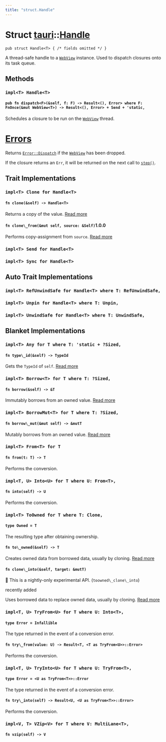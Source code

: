 ```yaml
---
title: "struct.Handle"
---
```


# Struct [tauri](/docs/api/rust/tauri/index.html)::​[Handle](/docs/api/rust/tauri/)

    pub struct Handle<T> { /* fields omitted */ }

A thread-safe handle to a [`WebView`](/docs/api/rust/tauri/struct.WebView.html) instance. Used to dispatch closures onto its task queue.

## Methods

### `impl<T> Handle<T>`

#### `pub fn dispatch<F>(&self, f: F) -> Result<(), Error> where F: FnOnce(&mut WebView<T>) -> Result<(), Error> + Send + 'static,`

Schedules a closure to be run on the [`WebView`](/docs/api/rust/tauri/struct.WebView.html) thread.

# [Errors](/docs/api/rust/tauri/about:blank#errors)

Returns [`Error::Dispatch`](/docs/api/rust/tauri/enum.Error.html#variant.Dispatch) if the [`WebView`](/docs/api/rust/tauri/struct.WebView.html) has been dropped.

If the closure returns an `Err`, it will be returned on the next call to [`step()`](/docs/api/rust/tauri/struct.WebView.html#method.step).

## Trait Implementations

### `impl<T> Clone for Handle<T>`

#### `fn clone(&self) -> Handle<T>`

Returns a copy of the value. [Read more](https://doc.rust-lang.org/nightly/core/clone/trait.Clone.html#tymethod.clone)

#### `fn clone\_from(&mut self, source: &Self)`1.0.0

Performs copy-assignment from `source`. [Read more](https://doc.rust-lang.org/nightly/core/clone/trait.Clone.html#method.clone\_from)

### `impl<T> Send for Handle<T>`

### `impl<T> Sync for Handle<T>`

## Auto Trait Implementations

### `impl<T> RefUnwindSafe for Handle<T> where T: RefUnwindSafe,`

### `impl<T> Unpin for Handle<T> where T: Unpin,`

### `impl<T> UnwindSafe for Handle<T> where T: UnwindSafe,`

## Blanket Implementations

### `impl<T> Any for T where T: 'static + ?Sized,`

#### `fn type\_id(&self) -> TypeId`

Gets the `TypeId` of `self`. [Read more](https://doc.rust-lang.org/nightly/core/any/trait.Any.html#tymethod.type\_id)

### `impl<T> Borrow<T> for T where T: ?Sized,`

#### `fn borrow(&self) -> &T`

Immutably borrows from an owned value. [Read more](https://doc.rust-lang.org/nightly/core/borrow/trait.Borrow.html#tymethod.borrow)

### `impl<T> BorrowMut<T> for T where T: ?Sized,`

#### `fn borrow\_mut(&mut self) -> &mutT`

Mutably borrows from an owned value. [Read more](https://doc.rust-lang.org/nightly/core/borrow/trait.BorrowMut.html#tymethod.borrow\_mut)

### `impl<T> From<T> for T`

#### `fn from(t: T) -> T`

Performs the conversion.

### `impl<T, U> Into<U> for T where U: From<T>,`

#### `fn into(self) -> U`

Performs the conversion.

### `impl<T> ToOwned for T where T: Clone,`

#### `type Owned = T`

The resulting type after obtaining ownership.

#### `fn to\_owned(&self) -> T`

Creates owned data from borrowed data, usually by cloning. [Read more](https://doc.rust-lang.org/nightly/alloc/borrow/trait.ToOwned.html#tymethod.to\_owned)

#### `fn clone\_into(&self, target: &mutT)`

🔬 This is a nightly-only experimental API. (`toowned\_clone\_into`)

recently added

Uses borrowed data to replace owned data, usually by cloning. [Read more](https://doc.rust-lang.org/nightly/alloc/borrow/trait.ToOwned.html#method.clone\_into)

### `impl<T, U> TryFrom<U> for T where U: Into<T>,`

#### `type Error = Infallible`

The type returned in the event of a conversion error.

#### `fn try\_from(value: U) -> Result<T, <T as TryFrom<U>>::Error>`

Performs the conversion.

### `impl<T, U> TryInto<U> for T where U: TryFrom<T>,`

#### `type Error = <U as TryFrom<T>>::Error`

The type returned in the event of a conversion error.

#### `fn try\_into(self) -> Result<U, <U as TryFrom<T>>::Error>`

Performs the conversion.

### `impl<V, T> VZip<V> for T where V: MultiLane<T>,`

#### `fn vzip(self) -> V`

      